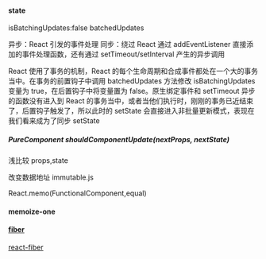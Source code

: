 #### state

isBatchingUpdates:false
batchedUpdates

异步：React 引发的事件处理
同步：绕过 React 通过 addEventListener 直接添加的事件处理函数，还有通过 setTimeout/setInterval 产生的异步调用

React 使用了事务的机制，React 的每个生命周期和合成事件都处在一个大的事务当中。在事务的前置钩子中调用 batchedUpdates 方法修改 isBatchingUpdates 变量为 true，在后置钩子中将变量置为 false。原生绑定事件和 setTimeout 异步的函数没有进入到 React 的事务当中，或者当他们执行时，刚刚的事务已近结束了，后置钩子触发了，所以此时的 setState 会直接进入非批量更新模式，表现在我们看来成为了同步 setState

##### PureComponent shouldComponentUpdate(nextProps, nextState)

浅比较 props,state

改变数据地址
immutable.js

React.memo(FunctionalComponent,equal)

#### memoize-one

#### [fiber](https://segmentfault.com/a/1190000039682751)

[react-fiber](https://github.com/7kms/react-illustration-series)
